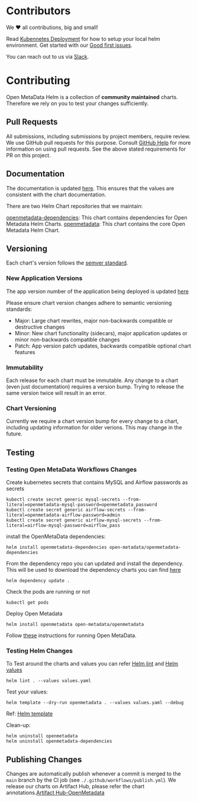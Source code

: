 # Contributors

We ❤️ all contributions, big and small!

Read [Kubennetes Deployment](https://docs.open-metadata.org/deployment/kubernetes#quickstart) for how to setup your local helm environment. Get started with our [Good first issues](https://github.com/open-metadata/openmetadata-helm-charts/issues).

You can reach out to us via [Slack](https://slack.open-metadata.org/).

# Contributing

Open MetaData Helm is a collection of **community maintained** charts. Therefore we rely on you to test your changes sufficiently. 

## Pull Requests

All submissions, including submissions by project members, require review. We use GitHub pull requests for this purpose. Consult [GitHub Help](https://help.github.com/articles/about-pull-requests/) for more information on using pull requests. See the above stated requirements for PR on this project.

## Documentation

The documentation is updated [here](https://docs.open-metadata.org/deployment/kubernetes). This ensures that the values are consistent with the chart documentation.


There are two Helm Chart repositories that we maintain:

[openmetadata-dependencies](https://github.com/open-metadata/openmetadata-helm-charts/tree/main/charts/deps): This chart contains dependencies for Open Metadata Helm Charts.
[openmetadata](https://github.com/open-metadata/openmetadata-helm-charts/tree/main/charts/openmetadata): This chart contains the core Open Metadata Helm Chart.

## Versioning

Each chart's version follows the [semver standard](https://semver.org/).

### New Application Versions

The app version number of the application being deployed is updated [here](https://github.com/open-metadata/openmetadata-helm-charts/blob/main/charts/openmetadata/Chart.yaml)

Please ensure chart version changes adhere to semantic versioning standards:

* Major: Large chart rewrites, major non-backwards compatible or destructive changes
* Minor: New chart functionality (sidecars), major application updates or minor non-backwards compatible changes
* Patch: App version patch updates, backwards compatible optional chart features

### Immutability

Each release for each chart must be immutable. Any change to a chart (even just documentation) requires a version bump. Trying to release the same version twice will result in an error.

### Chart Versioning

Currently we require a chart version bump for every change to a chart, including updating information for older verions.  This may change in the future.

## Testing

### Testing Open MetaData Workflows Changes

Create kubernetes secrets that contains MySQL and Airflow passwords as secrets

```shell
kubectl create secret generic mysql-secrets --from-literal=openmetadata-mysql-password=openmetadata_password
kubectl create secret generic airflow-secrets --from-literal=openmetadata-airflow-password=admin
kubectl create secret generic airflow-mysql-secrets --from-literal=airflow-mysql-password=airflow_pass
```

install the OpenMetaData dependencies:

```shell
helm install openmetadata-dependencies open-metadata/openmetadata-dependencies
```
From the dependency repo you can updated and install the dependency. This will be used to download the dependency charts you can find [here](https://github.com/open-metadata/openmetadata-helm-charts/blob/afa8c5e6b551f65b6a11dafafb3e22f95b9330c9/charts/deps/Chart.yaml#L60)

```shell
helm dependency update .
```

Check the pods are running or not

```shell
kubectl get pods
```

Deploy Open Metadata
```shell
helm install openmetadata open-metadata/openmetadata
```
Follow [these](https://docs.open-metadata.org/deployment/kubernetes) instructions for running Open MetaData.


### Testing Helm Changes

To Test around the charts and values you can refer [Helm lint](https://helm.sh/docs/helm/helm_lint/) and [Helm values](https://helm.sh/docs/helm/helm_show_values/)

```shell
helm lint . --values values.yaml
```

Test your values:

```shell
helm template --dry-run openmetadata . --values values.yaml --debug
```
Ref: [Helm template](https://helm.sh/docs/helm/helm_template/)

Clean-up:

```shell
helm uninstall openmetadata
helm uninstall openmetadata-dependencies
```


## Publishing Changes

Changes are automatically publish whenever a commit is merged to the `main` branch by the CI job (see `./.github/workflows/publish.yml`).
We release our charts on Artifact Hub, please refer the chart annotations.[Artifact Hub-OpenMetadata](https://artifacthub.io/packages/helm/open-metadata/openmetadata)

